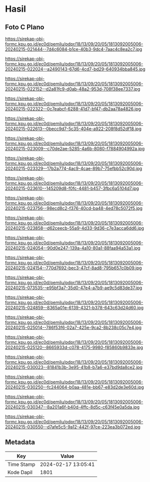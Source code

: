 # Hasil

## Foto C Plano

https://sirekap-obj-formc.kpu.go.id/ec0d/pemilu/pdpr/18/13/09/20/05/1813092005006-20240215-021444--7d4c6084-b1ce-40b3-9dc4-7aac4c8ea2c7.jpg

https://sirekap-obj-formc.kpu.go.id/ec0d/pemilu/pdpr/18/13/09/20/05/1813092005006-20240215-022024--a2490143-67d6-4cd7-bd29-640934bba845.jpg

https://sirekap-obj-formc.kpu.go.id/ec0d/pemilu/pdpr/18/13/09/20/05/1813092005006-20240215-022152--d2a81fc9-d0ab-48a2-953d-708f38ee7337.jpg

https://sirekap-obj-formc.kpu.go.id/ec0d/pemilu/pdpr/18/13/09/20/05/1813092005006-20240215-022322--0c7eabcf-6288-41d7-bf47-db2aa78a4826.jpg

https://sirekap-obj-formc.kpu.go.id/ec0d/pemilu/pdpr/18/13/09/20/05/1813092005006-20240215-022613--0becc9d7-5c35-404e-a922-208f8d52df18.jpg

https://sirekap-obj-formc.kpu.go.id/ec0d/pemilu/pdpr/18/13/09/20/05/1813092005006-20240215-023009--c70de2ae-5285-4a6b-8080-f7884904992a.jpg

https://sirekap-obj-formc.kpu.go.id/ec0d/pemilu/pdpr/18/13/09/20/05/1813092005006-20240215-023329--17b2a774-4ac9-4cae-89b7-75efbb52c90d.jpg

https://sirekap-obj-formc.kpu.go.id/ec0d/pemilu/pdpr/18/13/09/20/05/1813092005006-20240215-023610--145209d8-f0fc-4481-b457-3fbc6a5104d7.jpg

https://sirekap-obj-formc.kpu.go.id/ec0d/pemilu/pdpr/18/13/09/20/05/1813092005006-20240215-023756--98ecd8c2-f376-40cd-ba48-4ed78c5072f5.jpg

https://sirekap-obj-formc.kpu.go.id/ec0d/pemilu/pdpr/18/13/09/20/05/1813092005006-20240215-023858--d62ceecb-55a9-4d33-9d36-c7e3acca6dd6.jpg

https://sirekap-obj-formc.kpu.go.id/ec0d/pemilu/pdpr/18/13/09/20/05/1813092005006-20240215-024054--90d0e247-139a-4a10-80a1-88faa94a53a1.jpg

https://sirekap-obj-formc.kpu.go.id/ec0d/pemilu/pdpr/18/13/09/20/05/1813092005006-20240215-024154--770d7692-bec3-47cf-8ad8-795b657c0b09.jpg

https://sirekap-obj-formc.kpu.go.id/ec0d/pemilu/pdpr/18/13/09/20/05/1813092005006-20240215-073535--e95bf3a7-35d0-47e4-a7b9-ae9c5d83de37.jpg

https://sirekap-obj-formc.kpu.go.id/ec0d/pemilu/pdpr/18/13/09/20/05/1813092005006-20240215-024859--8365a01e-6139-4321-b378-643c63d24d60.jpg

https://sirekap-obj-formc.kpu.go.id/ec0d/pemilu/pdpr/18/13/09/20/05/1813092005006-20240215-025014--786f53f6-02a7-425e-9ca2-8b238c05c7e4.jpg

https://sirekap-obj-formc.kpu.go.id/ec0d/pemilu/pdpr/18/13/09/20/05/1813092005006-20240215-025120--8665933d-c078-4175-9980-f85860b9833e.jpg

https://sirekap-obj-formc.kpu.go.id/ec0d/pemilu/pdpr/18/13/09/20/05/1813092005006-20240215-030023--81841b3b-3e95-41b8-b7a6-e37bd9da8ce2.jpg

https://sirekap-obj-formc.kpu.go.id/ec0d/pemilu/pdpr/18/13/09/20/05/1813092005006-20240215-030250--fc244064-b0aa-481e-bb67-e83d2de3e60d.jpg

https://sirekap-obj-formc.kpu.go.id/ec0d/pemilu/pdpr/18/13/09/20/05/1813092005006-20240215-030347--8a201a6f-b40d-4ffc-8d5c-c63f45e0a5da.jpg

https://sirekap-obj-formc.kpu.go.id/ec0d/pemilu/pdpr/18/13/09/20/05/1813092005006-20240215-030550--d7afe5c5-9a12-442f-97ce-223ea3b072ed.jpg


## Metadata

| Key        | Value               |
| ---------- | ------------------- |
| Time Stamp | 2024-02-17 13:05:41 |
| Kode Dapil | 1801                |



